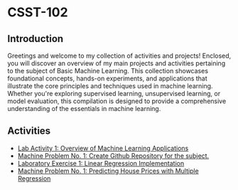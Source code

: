 # CSST-102

## Introduction
Greetings and welcome to my collection of activities and projects! Enclosed, you will discover an overview of my main projects and activities pertaining to the subject of Basic Machine Learning. This collection showcases foundational concepts, hands-on experiments, and applications that illustrate the core principles and techniques used in machine learning. Whether you're exploring supervised learning, unsupervised learning, or model evaluation, this compilation is designed to provide a comprehensive understanding of the essentials in machine learning.

## Activities
<ul>
    <li><a target="_blank" href="https://github.com/simon-javier/CSST-102/blob/d2f6ebaaf39167243dae6de239e6d539616ed5ff/Lab%20Activity%201%3A%20Overview%20of%20Machine%20Learning%20Applications/LAB_ACT1%20-%20JAVIER_BSCS3B.pdf">Lab Activity 1: Overview of Machine Learning Applications</a></li>
    <li><a target="_blank" href="https://github.com/simon-javier/CSST102-3B/tree/main/Machine%20Problem%20No.%201%3A%20Create%20Github%20Repository%20for%20the%20subject">Machine Problem No. 1: Create Github Repository for the subject.</a></li>
    <li><a target="_blank" href="https://github.com/simon-javier/CSST102-3B/tree/main/Laboratory%20Exercise%201%3A%20Linear%20Regression%20Implementation">Laboratory Exercise 1: Linear Regression Implementation</a></li>
    <li><a target="_blank" href="https://github.com/simon-javier/CSST102-3B/tree/main/Machine%20Problem%20No.%201%3A%20Predicting%20House%20Prices%20with%20Multiple%20Regression">Machine Problem No. 1: Predicting House Prices with Multiple Regression</a></li>

</ul>
